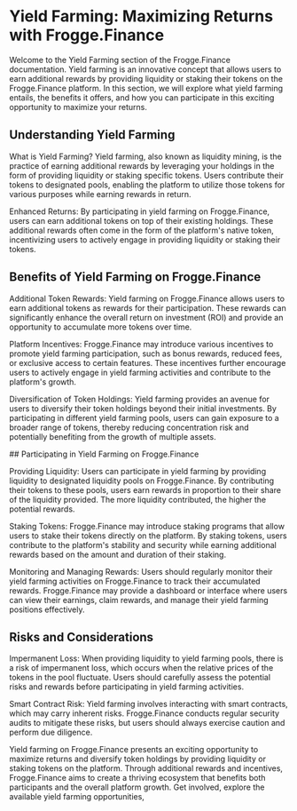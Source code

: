 # Yield Farming: Maximizing Returns with Frogge.Finance

Welcome to the Yield Farming section of the Frogge.Finance documentation. Yield farming is an innovative concept that allows users to earn additional rewards by providing liquidity or staking their tokens on the Frogge.Finance platform. In this section, we will explore what yield farming entails, the benefits it offers, and how you can participate in this exciting opportunity to maximize your returns.

## Understanding Yield Farming

What is Yield Farming? Yield farming, also known as liquidity mining, is the practice of earning additional rewards by leveraging your holdings in the form of providing liquidity or staking specific tokens. Users contribute their tokens to designated pools, enabling the platform to utilize those tokens for various purposes while earning rewards in return.

Enhanced Returns: By participating in yield farming on Frogge.Finance, users can earn additional tokens on top of their existing holdings. These additional rewards often come in the form of the platform's native token, incentivizing users to actively engage in providing liquidity or staking their tokens.

## Benefits of Yield Farming on Frogge.Finance

Additional Token Rewards: Yield farming on Frogge.Finance allows users to earn additional tokens as rewards for their participation. These rewards can significantly enhance the overall return on investment (ROI) and provide an opportunity to accumulate more tokens over time.

Platform Incentives: Frogge.Finance may introduce various incentives to promote yield farming participation, such as bonus rewards, reduced fees, or exclusive access to certain features. These incentives further encourage users to actively engage in yield farming activities and contribute to the platform's growth.

Diversification of Token Holdings: Yield farming provides an avenue for users to diversify their token holdings beyond their initial investments. By participating in different yield farming pools, users can gain exposure to a broader range of tokens, thereby reducing concentration risk and potentially benefiting from the growth of multiple assets.

## Participating in Yield Farming on Frogge.Finance

Providing Liquidity: Users can participate in yield farming by providing liquidity to designated liquidity pools on Frogge.Finance. By contributing their tokens to these pools, users earn rewards in proportion to their share of the liquidity provided. The more liquidity contributed, the higher the potential rewards.

Staking Tokens: Frogge.Finance may introduce staking programs that allow users to stake their tokens directly on the platform. By staking tokens, users contribute to the platform's stability and security while earning additional rewards based on the amount and duration of their staking.

Monitoring and Managing Rewards: Users should regularly monitor their yield farming activities on Frogge.Finance to track their accumulated rewards. Frogge.Finance may provide a dashboard or interface where users can view their earnings, claim rewards, and manage their yield farming positions effectively.

## Risks and Considerations

Impermanent Loss: When providing liquidity to yield farming pools, there is a risk of impermanent loss, which occurs when the relative prices of the tokens in the pool fluctuate. Users should carefully assess the potential risks and rewards before participating in yield farming activities.

Smart Contract Risk: Yield farming involves interacting with smart contracts, which may carry inherent risks. Frogge.Finance conducts regular security audits to mitigate these risks, but users should always exercise caution and perform due diligence.

Yield farming on Frogge.Finance presents an exciting opportunity to maximize returns and diversify token holdings by providing liquidity or staking tokens on the platform. Through additional rewards and incentives, Frogge.Finance aims to create a thriving ecosystem that benefits both participants and the overall platform growth. Get involved, explore the available yield farming opportunities,